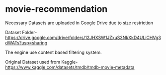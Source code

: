 # movie-recommendation
Necessary Datasets are uploaded in Google Drive due to size restriction

Dataset Folder-https://drive.google.com/drive/folders/12JHXSW1JZxuS3NkXkD4ULiCHVg3dWATs?usp=sharing

The engine use content based filtering system.

Original Dataset used from Kaggle-https://www.kaggle.com/datasets/tmdb/tmdb-movie-metadata

